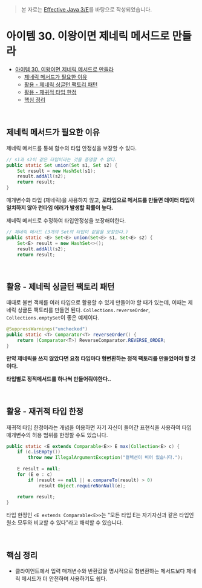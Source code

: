 > 본 자료는 [Effective Java 3/E]()를 바탕으로 작성되었습니다.

# 아이템 30. 이왕이면 제네릭 메서드로 만들라

- [아이템 30. 이왕이면 제네릭 메서드로 만들라](#아이템-30-이왕이면-제네릭-메서드로-만들라)
  - [제네릭 메서드가 필요한 이유](#제네릭-메서드가-필요한-이유)
  - [활용 - 제네릭 싱글턴 팩토리 패턴](#활용---제네릭-싱글턴-팩토리-패턴)
  - [활용 - 재귀적 타입 한정](#활용---재귀적-타입-한정)
  - [핵심 정리](#핵심-정리)

<br>

## 제네릭 메서드가 필요한 이유
제네릭 메서드를 통해 함수의 타입 안정성을 보장할 수 있다.

```java
// s1과 s2이 같은 타입이라는 것을 증명할 수 없다.
public static Set union(Set s1, Set s2) {
    Set result = new HashSet(s1);
    result.addAll(s2);
    return result;
}
```
매개변수화 타입 (제네릭)을 사용하지 않고, **로타입으로 메서드를 만들면 데이터 타입이 일치하지 않아 런타임 에러가 발생할 확률이 높다.**

제네릭 메서드로 수정하여 타입안정성을 보장해야한다.

```java
// 제네릭 메서드 (3개의 Set의 타입이 같음을 보장한다.)
public static <E> Set<E> union(Set<E> s1, Set<E> s2) {
    Set<E> result = new HashSet<>();
    result.addAll(s2);
    return result;
```

<br>

## 활용 - 제네릭 싱글턴 팩토리 패턴
때때로 불변 객체를 여러 타입으로 활용할 수 있게 만들어야 할 때가 있는데, 이때는 제네릭 싱글톤 팩토리를 만들면 된다. 
`Collections.reverseOrder`, `Collections.emptySet`이 좋은 예제이다.

```java
@SuppressWarnings("unchecked")
public static <T> Comparator<T> reverseOrder() {
    return (Comparator<T>) ReverseComparator.REVERSE_ORDER;
}
```
**만약 제네릭을 쓰지 않았다면 요청 타입마다 형변환하는 정적 팩토리를 만들었어야 할 것이다.**

**타입별로 정적메서드를 하나씩 만들어줘야한다..**

<br>

## 활용 - 재귀적 타입 한정
재귀적 타입 한정이라는 개념을 이용하면 자기 자신이 들어간 표현식을 사용하여 타입 매개변수의 허용 범위를 한정할 수도 있습니다. 

```java
public static <E extends Comparable<E>> E max(Collection<E> c) {
    if (c.isEmpty())
        throw new IllegalArgumentException("컬렉션이 비어 있습니다.");
    
    E result = null;
    for (E e : c)
        if (result == null || e.compareTo(result) > 0)
            result Object.requireNonNull(e);
    
    return result;
}
```
타입 한정인 `<E extends Comparable<E>>`는 "모든 타입 E는 자기자신과 같은 타입인 원소 모두와 비교할 수 있다"라고 해석할 수 있습니다.

<br>

## 핵심 정리
* 클라이언트에서 입력 매개변수와 반환값을 명시적으로 형변환하는 메서드보다 제네릭 메서드가 더 안전하며 사용하기도 쉽다.
